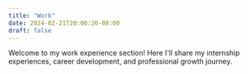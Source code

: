 ```yaml
---
title: "Work"
date: 2024-02-21T20:00:26-08:00
draft: false
---
```


Welcome to my work experience section! Here I'll share my internship experiences, career development, and professional growth journey. 
